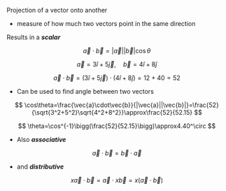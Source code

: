 Projection of a vector onto another

- measure of how much two vectors point in the same direction

Results in a ***scalar***

$$
\vec{a}\cdot\vec{b}=|\vec{a}||\vec{b}|\cos\theta
$$

$$
\vec{a}=3\hat{i}+5\vec{j},\quad\vec{b}=4\hat{i}+8\hat{j}
$$

$$
\vec{a}\cdot\vec{b}=(3\hat{i}+5\vec{j})\cdot(4\hat{i}+8\hat{j})=12+40 = 52
$$

- Can be used to find angle between two vectors

$$
\cos\theta=\frac{\vec{a}\cdot\vec{b}}{|\vec{a}||\vec{b}|}=\frac{52}{\sqrt{3^2+5^2}\sqrt{4^2+8^2}}\approx\frac{52}{52.15}
$$

$$
\theta=\cos^{-1}\bigg(\frac{52}{52.15}\bigg)\approx4.40^\circ
$$

- Also ***associative***

$$
\vec{a}\cdot\vec{b}=\vec{b}\cdot\vec{a}
$$

- and ***distributive***

$$
x\vec{a}\cdot\vec{b}=\vec{a}\cdot x\vec{b}=x(\vec{a}\cdot\vec{b})
$$